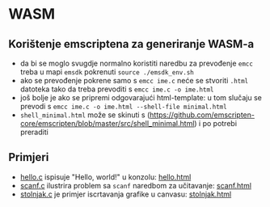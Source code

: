 # WASM

## Korištenje emscriptena za generiranje WASM-a

- da bi se moglo svugdje normalno koristiti naredbu za prevođenje `emcc` treba u mapi `emsdk` pokrenuti `source ./emsdk_env.sh`
- ako se prevođenje pokrene samo s `emcc ime.c` neće se stvoriti `.html` datoteka tako da treba prevoditi s `emcc ime.c -o ime.html`
- još bolje je ako se pripremi odgovarajući html-template: u tom slučaju se prevodi s `emcc ime.c -o ime.html --shell-file minimal.html`
- `shell_minimal.html` može se skinuti s (https://github.com/emscripten-core/emscripten/blob/master/src/shell_minimal.html) i po potrebi preraditi

## Primjeri

- [hello.c](./hello/hello.c) ispisuje "Hello, world!" u konzolu: [hello.html](./hello/hello.html)
- [scanf.c](./scanf/scanf.c) ilustrira problem sa `scanf` naredbom za učitavanje: [scanf.html](./scanf/scanf.html)
- [stolnjak.c](./stolnjak/stolnjak.c) je primjer iscrtavanja grafike u canvasu: [stolnjak.html](./stolnjak/stolnjak.html)

